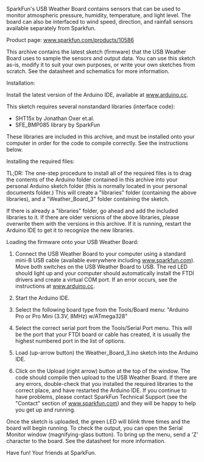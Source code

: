 SparkFun's USB Weather Board contains sensors that can be used to monitor atmospheric pressure, humidity, temperature, and light level. The board can also be interfaced to wind speed, direction, and rainfall sensors available separately from Sparkfun.

Product page: www.sparkfun.com/products/10586

This archive contains the latest sketch (firmware) that the USB Weather Board uses to sample the sensors and output data. You can use this sketch as-is, modify it to suit your own purposes, or write your own sketches from scratch. See the datasheet and schematics for more information.

Installation:

Install the latest version of the Arduino IDE, available at www.arduino.cc.

This sketch requires several nonstandard libraries (interface code):

* SHT15x by Jonathan Oxer et.al.
* SFE_BMP085 library by SparkFun
	
These libraries are included in this archive, and must be installed onto your computer in order for the code to compile correctly. See the instructions below.

Installing the required files:

TL;DR: The one-step procedure to install all of the required files is to drag the contents of the Arduino folder contained in this archive into your personal Arduino sketch folder (this is normally located in your personal documents folder.) This will create a "libraries" folder (containing the above libraries), and a "Weather_Board_3" folder containing the sketch.

If there is already a "libraries" folder, go ahead and add the included libraries to it. If there are older versions of the above libraries, please overwrite them with the versions in this archive. If it is running, restart the Arduino IDE to get it to recognize the new libraries.

Loading the firmware onto your USB Weather Board:

1. Connect the USB Weather Board to your computer using a standard mini-B USB cable (available everywhere including www.sparkfun.com). Move both switches on the USB Weather Board to USB. The red LED should light up and your computer should automatically install the FTDI drivers and create a virtual COM port. If an error occurs, see the instructions at www.arduino.cc.

2. Start the Arduino IDE.

3. Select the following board type from the Tools/Board menu: "Arduino Pro or Pro Mini (3.3V, 8MHz) w/ATmega328"

4. Select the correct serial port from the Tools/Serial Port menu. This will be the port that your FTDI board or cable has created, it is usually the highest numbered port in the list of options.

5. Load (up-arrow button) the Weather_Board_3.ino sketch into the Arduino IDE.

6. Click on the Upload (right arrow) button at the top of the window. The code should compile then upload to the USB Weather Board. If there are any errors, double-check that you installed the required libraries to the correct place, and have restarted the Arduino IDE. If you continue to have problems, please contact SparkFun Technical Support (see the "Contact" section of www.sparkfun.com) and they will be happy to help you get up and running.

Once the sketch is uploaded, the green LED will blink three times and the board will begin running. To check the output, you can open the Serial Monitor window (magnifying-glass button). To bring up the menu, send a 'Z' character to the board. See the datasheet for more information.

Have fun!
Your friends at SparkFun.
